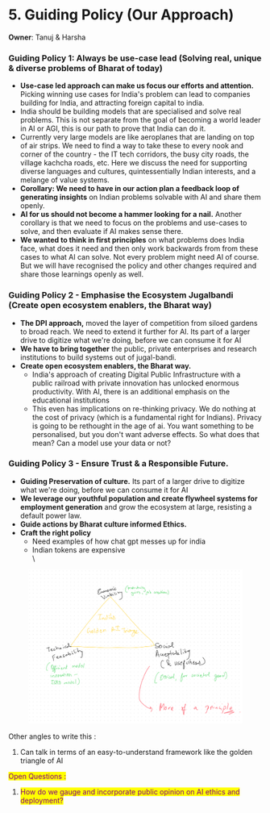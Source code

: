 # 5. Guiding Policy (Our Approach)

**Owner**: Tanuj & Harsha



### **Guiding Policy 1:** **Always be use-case lead (Solving real, unique & diverse problems of Bharat of today)**

* **Use-case led approach can make us focus our efforts and attention.** Picking winning use cases for India's problem can lead to companies building for India, and attracting foreign capital to india.
* India should be building models that are specialised and solve real problems. This is not separate from the goal of becoming a world leader in AI or AGI, this is our path to prove that India can do it.
* Currently very large models are like aeroplanes that are landing on top of air strips. We need to find a way to take these to every nook and corner of the country - the IT tech corridors, the busy city roads, the village kachcha roads, etc. Here we discuss the need for supporting diverse languages and cultures, quintessentially Indian interests, and a melange of value systems.&#x20;
* **Corollary: We need to have in our action plan a feedback loop of generating insights** on Indian problems solvable with AI and share them openly.
* **AI for us should not become a hammer looking for a nail.** Another corollary is that we need to focus on the problems and use-cases to solve, and then evaluate if AI makes sense there.&#x20;
* **We wanted to think in first principles** on what problems does India face, what does it need and then only work backwards from from these cases to what AI can solve. Not every problem might need AI of course. But we will have recognised the policy and other changes required and share those learnings openly as well.

### **Guiding Policy 2 - Emphasise the Ecosystem Jugalbandi (Create open ecosystem enablers, the Bharat way)**&#x20;

* **The DPI approach,** moved the layer of competition from siloed gardens to broad reach. We need to extend it further for AI. Its part of a larger drive to digitize what we're doing, before we can consume it for AI
* **We have to bring together** the public, private enterprises and research institutions to build systems out of jugal-bandi.&#x20;
* &#x20;**Create open ecosystem enablers, the Bharat way.**
  * India's approach of creating Digital Public Infrastructure with a public railroad with private innovation has unlocked enormous productivity. With AI, there is an additional emphasis on the educational institutions&#x20;
  * This even has implications on re-thinking privacy. We do nothing at the cost of privacy (which is a fundamental right for Indians). Privacy is going to be rethought in the age of ai. You want something to be personalised, but you don't want adverse effects. So what does that mean? Can a model use your data or not?



### **Guiding Policy 3 - Ensure Trust & a Responsible Future.**&#x20;

* **Guiding Preservation of culture.** Its part of a larger drive to digitize what we're doing, before we can consume it for AI
* **We leverage our youthful population and create flywheel systems for employment generation** and grow the ecosystem at large, resisting a default power law.
* **Guide actions by Bharat culture informed Ethics.**&#x20;
* **Craft the right policy**&#x20;
  * Need examples of how chat gpt messes up for india
  * Indian tokens are expensive\
    \


<figure><img src="../.gitbook/assets/image.png" alt=""><figcaption></figcaption></figure>

Other angles to write this :&#x20;

1. Can talk in terms of an easy-to-understand framework like the golden triangle of AI





<mark style="color:purple;">Open Questions :</mark>&#x20;

1. <mark style="color:purple;">How do we gauge and incorporate public opinion on AI ethics and deployment?</mark> &#x20;
